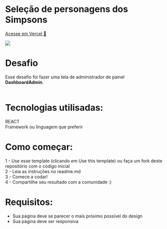 # Seleção de personagens dos Simpsons



<a href="">Acesse em Vercel 🔗</a>
 
   <img src="gif-simpsons.gif">


# Desafio
Esse desafio foi fazer uma tela de administrador de painel 
 <strong>DashboardAdmin</strong>. <br><br>

# Tecnologias utilisadas: 
REACT<br>
Framework ou linguagem que preferir

# Como começar:
1 - Use esse template (clicando em Use this template) ou faça um fork deste repositório com o código inicial<br>
2 - Leia as instruções no readme.md<br>
3 - Comece a codar!<br>
4 - Compartilhe seu resultado com a comunidade :)<br>

# Requisitos:
- Sua página deve se parecer o mais próximo possível do design<br>
- Sua página deve ser responsiva<br>








